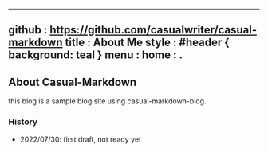 -----------------------------------------------------------------------------
github  : https://github.com/casualwriter/casual-markdown 
title   : About Me 
style   : #header { background: teal }
menu    : 
  home    : .
-----------------------------------------------------------------------------

## About Casual-Markdown

this blog is a sample blog site using casual-markdown-blog.

### History
                    
* 2022/07/30: first draft, not ready yet
